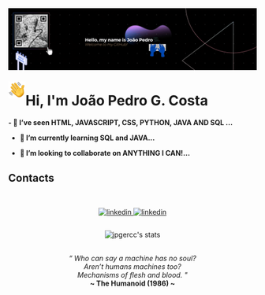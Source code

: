 ![Alt Text](./assets/welcome.gif)
---
<img src="./assets/HandEmoji.gif" alt="Alt Text" width="35" height="35" align="left">
<h1 align="left">Hi, I'm João Pedro G. Costa</h1>

<h4>
- 👀 I’ve seen HTML, JAVASCRIPT, CSS, PYTHON, JAVA AND SQL ...

- 🌱 I’m currently learning SQL and JAVA...

- 💞️ I’m looking to collaborate on ANYTHING I CAN!...

## Contacts
<br>
<p align="center">
  <a href="https://www.linkedin.com/in/joão-pedro-gershenson-costa-bb0335199/" target="_blank">
    <img src="https://img.shields.io/badge/-Linkedin Profile-05122A?style=flat&logo=linkedin" alt="linkedin"/>
  </a>
  
  <a href="https://jpgercc.github.io/portfolio/" target="_blank">
    <img src="https://img.shields.io/badge/My Web Page-05122A?style=flat&logo=html5" alt="linkedin"/>
  </a>
</p>

##

<div align="center">
<img width="450em" src="https://github-readme-stats.vercel.app/api/top-langs/?username=jpgercc&langs_count=8" alt="jpgercc's stats"/>


<br>
<br>
<i>
  <p>
“
Who can say a machine has no soul?<br>
Aren’t humans machines too?<br>
Mechanisms of flesh and blood.
" 
</i> <br>
<b>~ The Humanoid (1986) ~</b> </p>
</div>


<!---
<img align="right" height="712em" src="https://raw.githubusercontent.com/gist/jpgercc/cb63a0f7875b138711675d4da8ab4a81/raw/18307d4ca3fd4e3bfaf6ab8a9a8aacca54e4b286/githubcard.svg"/> GITHUB CARD
<p align="left"> <img src="https://komarev.com/ghpvc/?username=jpgercc&color=yellow" alt="Profile views" /> </p> 

jpgercc/jpgercc is a ✨ special ✨ repository because its `README.md` (this file) appears on your GitHub profile.
You can click the Preview link to take a look at your changes.
---> 
